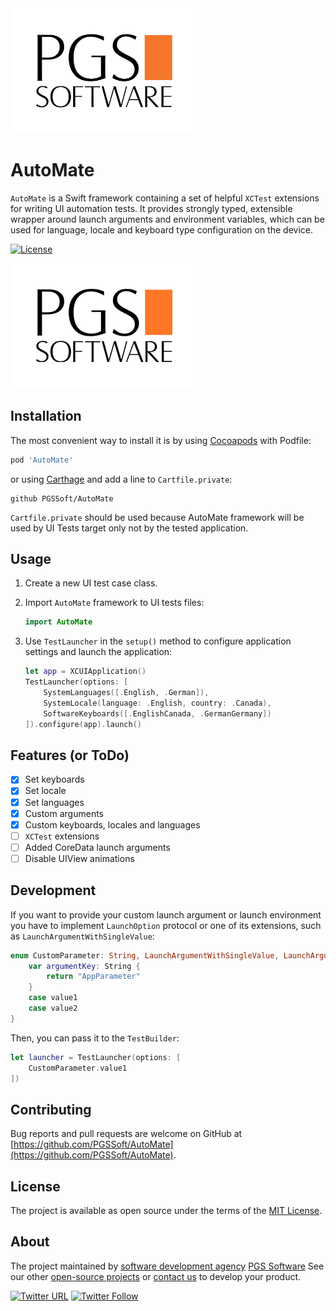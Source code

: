 <img src="assets/pgssoftware-logo.svg" alt="Made by PGS Software" height="200" />


# AutoMate

`AutoMate` is a Swift framework containing a set of helpful `XCTest` extensions for writing UI automation tests. It provides strongly typed, extensible wrapper around launch arguments and environment variables, which can be used for language, locale and keyboard type configuration on the device.

[![License](https://img.shields.io/badge/license-MIT-green.svg?style=flat)](https://github.com/PGSSoft/AutoMate/blob/master/LICENSE)
<!-- List of other badges  -->

<!-- One screenshot -->
![Screenshot](assets/img.png)

## Installation

The most convenient way to install it is by using [Cocoapods](https://cocoapods.org/) with Podfile:

```ruby
pod 'AutoMate'
```

or using [Carthage](https://github.com/Carthage/Carthage) and add a line to `Cartfile.private`:

```
github PGSSoft/AutoMate
```

`Cartfile.private` should be used because AutoMate framework will be used by UI Tests target only not by the tested application.

## Usage

1. Create a new UI test case class.
2. Import `AutoMate` framework to UI tests files:

    ```swift
    import AutoMate
    ```

3. Use `TestLauncher` in the `setup()` method to configure application settings and launch the application:

    ```swift
    let app = XCUIApplication()
    TestLauncher(options: [
        SystemLanguages([.English, .German]),
        SystemLocale(language: .English, country: .Canada),
        SoftwareKeyboards([.EnglishCanada, .GermanGermany])
    ]).configure(app).launch()
    ```

## Features (or ToDo)

- [x] Set keyboards
- [x] Set locale
- [x] Set languages
- [x] Custom arguments
- [x] Custom keyboards, locales and languages
- [ ] `XCTest` extensions
- [ ] Added CoreData launch arguments
- [ ] Disable UIView animations

## Development

If you want to provide your custom launch argument or launch environment you have to implement `LaunchOption` protocol or one of its extensions, such as `LaunchArgumentWithSingleValue`:

```swift
enum CustomParameter: String, LaunchArgumentWithSingleValue, LaunchArgumentValue {
    var argumentKey: String {
        return "AppParameter"
    }
    case value1
    case value2
}
```

Then, you can pass it to the `TestBuilder`:

```swift
let launcher = TestLauncher(options: [
    CustomParameter.value1
])
```

## Contributing

Bug reports and pull requests are welcome on GitHub at [https://github.com/PGSSoft/AutoMate](https://github.com/PGSSoft/AutoMate).

## License

The project is available as open source under the terms of the [MIT License](http://opensource.org/licenses/MIT).

## About
The project maintained by [software development agency](https://pgs-soft.com) [PGS Software](https://pgs-soft.com)
See our other [open-source projects](https://github.com/PGSSoft) or [contact us](https://www.pgs-soft.com/contact-us/) to develop your product.

[![Twitter URL](https://img.shields.io/twitter/url/http/shields.io.svg?style=social)](https://github.com/PGSSoft/AutoMate)
[![Twitter Follow](https://img.shields.io/twitter/follow/pgssoftware.svg?style=social&label=Follow)](https://twitter.com/pgssoftware)
